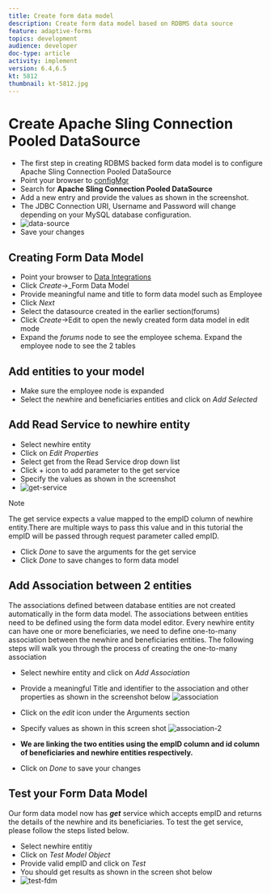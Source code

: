 ```yaml
---
title: Create form data model
description: Create form data model based on RDBMS data source
feature: adaptive-forms
topics: development
audience: developer
doc-type: article
activity: implement
version: 6.4,6.5
kt: 5812
thumbnail: kt-5812.jpg
---
```



# Create Apache Sling Connection Pooled DataSource

* The first step in creating RDBMS backed form data model is to configure Apache Sling Connection Pooled DataSource
* Point your browser to [configMgr](http://localhost:4502/system/console/configMgr)
* Search for **Apache Sling Connection Pooled DataSource**
* Add a new entry and provide the values as shown in the screenshot.
* The JDBC Connection URI, Username and Password will change depending on your MySQL database configuration.
* ![data-source](assets/data-source.png)
* Save your changes


## Creating Form Data Model

* Point your browser to [Data Integrations](http://localhost:4502/aem/forms.html/content/dam/formsanddocuments-fdm)
* Click _Create_->_Form Data Model
* Provide meaningful name and title to form data model such as Employee
* Click _Next_
* Select the datasource created in the earlier section(forums)
* Click _Create_->Edit to open the newly created form data model in edit mode
* Expand the _forums_ node to see the employee schema. Expand the employee node to see the 2 tables

## Add entities to your model

* Make sure the employee node is expanded
* Select the newhire and beneficiaries entities and click on _Add Selected_

## Add Read Service to newhire entity

* Select newhire entity
* Click on _Edit Properties_
* Select get from the Read Service drop down list
* Click + icon to add parameter to the get service
* Specify the values as shown in the screenshot
* ![get-service](assets/get-service.png)
>[!NOTE]
> The get service expects a value mapped to the empID column of newhire entity.There are multiple ways to pass this value and in this tutorial the empID will be passed through request parameter called empID.
* Click _Done_ to save the arguments for the get service
* Click _Done_ to save changes to form data model

## Add Association between 2 entities

The associations defined between database entities are not created automatically in the form data model. The associations between entities need to be defined using the form data model editor. Every newhire entity can have one or more beneficiaries, we need to define one-to-many association between the newhire and beneficiaries entities.
The following steps will walk you through the process of creating the one-to-many association

* Select newhire entity and click on _Add Association_
* Provide a meaningful Title and identifier to the association and other properties as shown in the screenshot below
    ![association](assets/association-entities-1.png)

* Click on the _edit_ icon under the Arguments section

* Specify values as shown in this screen shot
    ![association-2](assets/association-entities.png)
* **We are linking the two entities using the empID column and id column of beneficiaries and newhire entities respectively.**
* Click on _Done_ to save your changes

## Test your Form Data Model

Our form data model now has **_get_** service which accepts empID and returns the details of the newhire and its beneficiaries. To test the get service, please follow the steps listed below.

* Select newhire entitiy
* Click on _Test Model Object_
* Provide valid empID and click on _Test_
* You should get results as shown in the screen shot below
* ![test-fdm](assets/test-form-data-model.png)